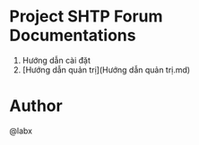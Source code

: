 # Project SHTP Forum Documentations

1. Hướng dẫn cài đặt
2. [Hướng dẫn quản trị](Hướng dẫn quản trị.md)

# Author
@labx
